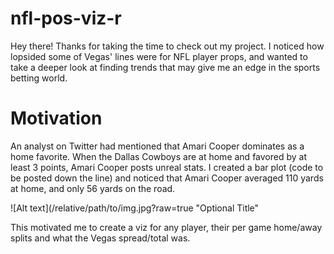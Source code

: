 # nfl-pos-viz-r

Hey there! Thanks for taking the time to check out my project. 
I noticed how lopsided some of Vegas' lines were for NFL player props, and wanted to take a deeper look at finding trends that may give me an edge in the sports betting world.

# Motivation

An analyst on Twitter had mentioned that Amari Cooper dominates as a home favorite. 
When the Dallas Cowboys are at home and favored by at least 3 points, Amari Cooper posts unreal stats. 
I created a bar plot (code to be posted down the line) and noticed that Amari Cooper averaged 110 yards at home, and only 56 yards on the road.

![Alt text](/relative/path/to/img.jpg?raw=true "Optional Title"

This motivated me to create a viz for any player, their per game home/away splits and what the Vegas spread/total was. 

# 
